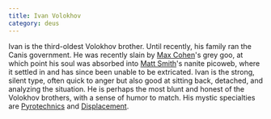 ```yaml
---
title: Ivan Volokhov
category: deus
---
```

Ivan is the third-oldest Volokhov brother. Until recently, his family ran the Canis government. He was recently slain by [Max Cohen](char-public-nate)'s grey goo, at which point his soul was absorbed into [Matt Smith](char-public-john)'s nanite picoweb, where it settled in and has since been unable to be extricated. Ivan is the strong, silent type, often quick to anger but also good at sitting back, detached, and analyzing the situation. He is perhaps the most blunt and honest of the Volokhov brothers, with a sense of humor to match. His mystic specialties are [Pyrotechnics](/gaming/mystic/pyrotechics.html) and [Displacement](/gaming/mystic/displacement.html).
